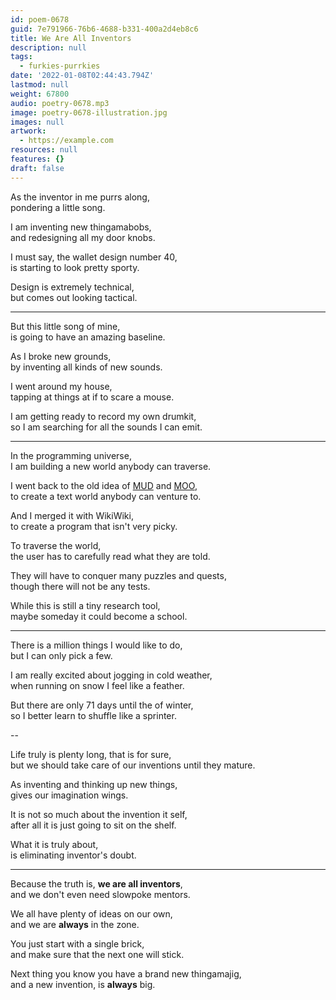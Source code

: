 ```yaml
---
id: poem-0678
guid: 7e791966-76b6-4688-b331-400a2d4eb8c6
title: We Are All Inventors
description: null
tags:
  - furkies-purrkies
date: '2022-01-08T02:44:43.794Z'
lastmod: null
weight: 67800
audio: poetry-0678.mp3
image: poetry-0678-illustration.jpg
images: null
artwork:
  - https://example.com
resources: null
features: {}
draft: false
---
```


As the inventor in me purrs along,\
pondering a little song.

I am inventing new thingamabobs,\
and redesigning all my door knobs.

I must say, the wallet design number 40,\
is starting to look pretty sporty.

Design is extremely technical,\
but comes out looking tactical.

---

But this little song of mine,\
is going to have an amazing baseline.

As I broke new grounds,\
by inventing all kinds of new sounds.

I went around my house,\
tapping at things at if to scare a mouse.

I am getting ready to record my own drumkit,\
so I am searching for all the sounds I can emit.

---

In the programming universe,\
I am building a new world anybody can traverse.

I went back to the old idea of [MUD](https://en.wikipedia.org/wiki/MUD) and [MOO](https://en.wikipedia.org/wiki/MOO),\
to create a text world anybody can venture to.

And I merged it with WikiWiki,\
to create a program that isn't very picky.

To traverse the world,\
the user has to carefully read what they are told.

They will have to conquer many puzzles and quests,\
though there will not be any tests.

While this is still a tiny research tool,\
maybe someday it could become a school.

---

There is a million things I would like to do,\
but I can only pick a few.

I am really excited about jogging in cold weather,\
when running on snow I feel like a feather.

But there are only 71 days until the of winter,\
so I better learn to shuffle like a sprinter.

\--

Life truly is plenty long, that is for sure,\
but we should take care of our inventions until they mature.

As inventing and thinking up new things,\
gives our imagination wings.

It is not so much about the invention it self,\
after all it is just going to sit on the shelf.

What it is truly about,\
is eliminating inventor's doubt.

---

Because the truth is, **we are all inventors**,\
and we don't even need slowpoke mentors.

We all have plenty of ideas on our own,\
and we are **always** in the zone.

You just start with a single brick,\
and make sure that the next one will stick.

Next thing you know you have a brand new thingamajig,\
and a new invention, is **always** big.
